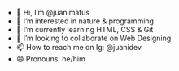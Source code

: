 - 👋 Hi, I’m @juanimatus
- 👀 I’m interested in nature & programming
- 🌱 I’m currently learning HTML, CSS & Git
- 💞️ I’m looking to collaborate on Web Designing
- 📫 How to reach me on Ig: @juanidev
- 😄 Pronouns: he/him

<!---
juanimatus/juanimatus is a ✨ special ✨ repository because its `README.md` (this file) appears on your GitHub profile.
You can click the Preview link to take a look at your changes.
--->
